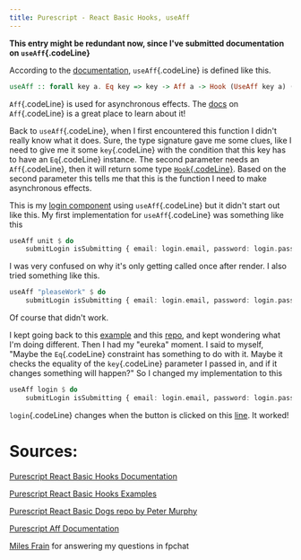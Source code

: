 ```yaml
---
title: Purescript - React Basic Hooks, useAff
---
```


**This entry might be redundant now, since I've submitted documentation on `useAff`{.codeLine}**

According to the [documentation][useAff], `useAff`{.codeLine} is defined like this.
```Haskell
useAff :: forall key a. Eq key => key -> Aff a -> Hook (UseAff key a) (Result a)
```
`Aff`{.codeLine} is used for asynchronous effects. The [docs][aff] on
`Aff`{.codeLine} is a great place to learn about it!

Back to `useAff`{.codeLine}, when I first encountered this function I didn't
really know what it does. Sure, the type signature gave me some clues, like I
need to give me it some `key`{.codeLine} with the condition that this key has to
have an `Eq`{.codeLine} instance. The second parameter needs an `Aff`{.codeLine}, then it will
return some type [`Hook`{.codeLine}][hook]. Based on the second parameter this tells me
that this is the function I need to make asynchronous effects.

This is my [login component][login-component] using `useAff`{.codeLine} but it didn't start out
like this. My first implementation for `useAff`{.codeLine} was something like this
```Haskell
useAff unit $ do
    submitLogin isSubmitting { email: login.email, password: login.password }
```
I was very confused on why it's only getting called once after render. I also
tried something like this.
```Haskell
useAff "pleaseWork" $ do
    submitLogin isSubmitting { email: login.email, password: login.password }
```
Of course that didn't work. 

I kept going back to this [example][useAff-example] and this [repo][dogs-repo], 
and kept wondering what I'm doing different. Then I had my "eureka" moment. I 
said to myself, "Maybe the `Eq`{.codeLine} constraint has something to do with 
it. Maybe it checks the equality of the `key`{.codeLine} parameter I passed in, 
and if it changes something will happen?" So I changed my implementation to this
```Haskell
useAff login $ do
    submitLogin isSubmitting { email: login.email, password: login.password }
```
`login`{.codeLine} changes when the button is clicked on this [line][setLogin].
It worked!

# Sources:
[Purescript React Basic Hooks Documentation](https://pursuit.purescript.org/packages/purescript-react-basic-hooks/4.2.1)

[Purescript React Basic Hooks Examples](https://github.com/spicydonuts/purescript-react-basic-hooks/tree/master/examples)

[Purescript React Basic Dogs repo by Peter Murphy](https://github.com/ptrfrncsmrph/purescript-react-basic-dogs)

[Purescript Aff Documentation](https://pursuit.purescript.org/packages/purescript-aff/5.1.2)

[Miles Frain](https://github.com/milesfrain) for answering my questions in fpchat

[useAff]: https://pursuit.purescript.org/packages/purescript-react-basic-hooks/4.2.1/docs/React.Basic.Hooks.Aff#v:useAff
[aff]: https://pursuit.purescript.org/packages/purescript-aff/5.1.2
[hook]: https://pursuit.purescript.org/packages/purescript-react-basic-hooks/4.2.1/docs/React.Basic.Hooks.Internal#t:Hook
[login-component]: https://taezos.org/piq9117/notes-examples/src/branch/master/spago-react-hooks-login/src/Component/LoginAff.purs#L23
[useAff-example]: https://github.com/spicydonuts/purescript-react-basic-hooks/blob/master/examples/aff/src/AffEx.purs#L75
[setLogin]: https://taezos.org/piq9117/notes-examples/src/branch/master/spago-react-hooks-login/src/Component/LoginAff.purs#L46 
[dogs-repo]: https://github.com/ptrfrncsmrph/purescript-react-basic-dogs

